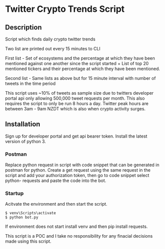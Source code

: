 # Twitter Crypto Trends Script

## Description

Script which finds daily crypto twitter trends

Two list are printed out every 15 minutes to CLI

First list - Set of ecosystems and the percentage at which they have been mentioned against one another since the script started + List of top 20 mentioned tickers and their percentage at which they have been mentioned.

Second list - Same lists as above but for 15 minute interval with number of tweets in the time period

This script uses ~10% of tweets as sample size due to twitters developer portal api only allowing 500,000 tweet requests per month. This also requires the script to only be run 8 hours a day. Twitter peak hours are between 3am - 9am NZDT which is also when crypto activity surges. 

## Installation

Sign up for developer portal and get api bearer token.
Install the latest version of python 3.

### Postman
Replace python request in script with code snippet that can be generated in postman for python.
Create a get request using the same request in the script and add your authorization token, then go to code snippet select python- requests and paste the code into the bot. 

### Startup
Acitvate the environment and then start the script. 

```shell
$ venv\Scripts\activate
$ python bot.py
```
If environment does not start install venv and then pip install requests. 

This script is a POC and I take no responsibility for any finacial decisions made using this script.


